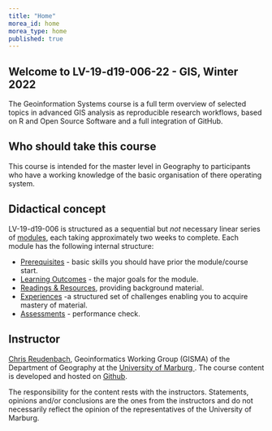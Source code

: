 ```yaml
---
title: "Home"
morea_id: home
morea_type: home
published: true
---
```


## Welcome to LV-19-d19-006-22 - GIS, Winter 2022



The Geoinformation Systems course is a full term overview of selected topics in advanced GIS analysis as reproducible research workflows, based on R and Open Source Software and a full integration of GitHub. 

## Who should take this course

  This course is intended for the master level in Geography to participants who have a working knowledge of the basic organisation of there operating system.

## Didactical concept

LV-19-d19-006 is structured as a sequential but *not* necessary linear series of [modules](/LV-19-d19-006-22/modules), each taking approximately two weeks to complete. Each module has the following internal structure:

  * [Prerequisites](/LV-19-d19-006-22/prerequisites) - basic skills you should have prior the module/course start.
  * [Learning Outcomes](/LV-19-d19-006-22/outcomes) - the major goals for the module.
  * [Readings & Resources](/LV-19-d19-006-22/readings), providing background material.
  * [Experiences](/LV-19-d19-006-22/experiences) -a structured set of challenges enabling you to acquire mastery of material.
  * [Assessments](/LV-19-d19-006-22/assessments) - performance check.


## Instructor

[Chris Reudenbach](https://www.uni-marburg.de/de/fb19/fachbereich/staff/reudenbach), Geoinformatics Working Group (GISMA) of the Department of Geography at the [University of Marburg ](https://www.uni-marburg.de/en). The course content is developed and hosted on [Github](https://github.com/gisma-courses/LV-19-d19-006-22).

The responsibility for the content rests with the instructors. Statements, opinions and/or conclusions are the ones from the instructors and do not necessarily reflect the opinion of the representatives of the University of Marburg. 
